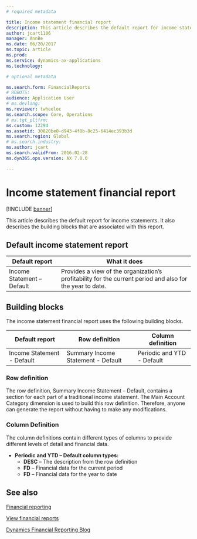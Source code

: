 ```yaml
---
# required metadata

title: Income statement financial report
description: This article describes the default report for income statements. It also describes the building blocks that are associated with this report. 
author: jcart1106
manager: AnnBe
ms.date: 06/20/2017
ms.topic: article
ms.prod: 
ms.service: dynamics-ax-applications
ms.technology: 

# optional metadata

ms.search.form: FinancialReports
# ROBOTS: 
audience: Application User
# ms.devlang: 
ms.reviewer: twheeloc
ms.search.scope: Core, Operations
# ms.tgt_pltfrm: 
ms.custom: 12294
ms.assetid: 30820be0-d943-4f8b-8c25-6414ec393b3d
ms.search.region: Global
# ms.search.industry: 
ms.author: jcart
ms.search.validFrom: 2016-02-28
ms.dyn365.ops.version: AX 7.0.0

---
```


# Income statement financial report

[!INCLUDE [banner](../includes/banner.md)]

This article describes the default report for income statements. It also describes the building blocks that are associated with this report. 

Default income statement report
-------------------------------

| Default report             | What it does                                                                                              |
|----------------------------|-----------------------------------------------------------------------------------------------------------|
| Income Statement – Default | Provides a view of the organization’s profitability for the current period and also for the year to date. |

## Building blocks
The income statement financial report uses the following building blocks.

| Default report             | Row definition                     | Column definition          |
|----------------------------|------------------------------------|----------------------------|
| Income Statement - Default | Summary Income Statement - Default | Periodic and YTD - Default |

### Row definition

The row definition, Summary Income Statement – Default, contains a section for each part of a traditional income statement. The Main Account Category dimension is used to build this row definition. Therefore, anyone can generate the report without having to make any modifications.

### Column Definition

The column definitions contain different types of columns to provide different levels of detail and financial data.

-   **Periodic and YTD – Default column types:**
    -   **DESC** – The description from the row definition
    -   **FD** – Financial data for the current period
    -   **FD** – Financial data for the year to date



See also
--------

[Financial reporting](financial-reporting-getting-started.md)

[View financial reports](view-financial-reports.md)

[Dynamics Financial Reporting Blog](http://blogs.msdn.com/b/dynamics_financial_reporting/)



